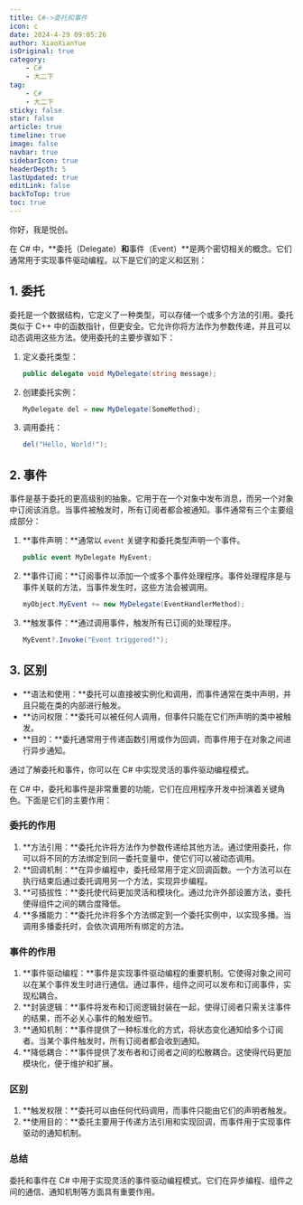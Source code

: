 ```yaml
---
title: C#->委托和事件
icon: c
date: 2024-4-29 09:05:26
author: XiaoXianYue
isOriginal: true
category: 
    - C#
    - 大二下
tag:
    - C#
    - 大二下
sticky: false
star: false
article: true
timeline: true
image: false
navbar: true
sidebarIcon: true
headerDepth: 5
lastUpdated: true
editLink: false
backToTop: true
toc: true
---
```


你好，我是悦创。

在 C# 中，**委托（Delegate）**和**事件（Event）**是两个密切相关的概念。它们通常用于实现事件驱动编程。以下是它们的定义和区别：

## 1. 委托

委托是一个数据结构，它定义了一种类型，可以存储一个或多个方法的引用。委托类似于 C++ 中的函数指针，但更安全。它允许你将方法作为参数传递，并且可以动态调用这些方法。使用委托的主要步骤如下：

1. 定义委托类型：

    ```csharp
    public delegate void MyDelegate(string message);
    ```

2. 创建委托实例：

    ```csharp
    MyDelegate del = new MyDelegate(SomeMethod);
    ```

3. 调用委托：

    ```csharp
    del("Hello, World!");
    ```

## 2. 事件

事件是基于委托的更高级别的抽象。它用于在一个对象中发布消息，而另一个对象中订阅该消息。当事件被触发时，所有订阅者都会被通知。事件通常有三个主要组成部分：

1. **事件声明：**通常以 `event` 关键字和委托类型声明一个事件。

    ```csharp
    public event MyDelegate MyEvent;
    ```

2. **事件订阅：**订阅事件以添加一个或多个事件处理程序。事件处理程序是与事件关联的方法，当事件发生时，这些方法会被调用。

    ```csharp
    myObject.MyEvent += new MyDelegate(EventHandlerMethod);
    ```

3. **触发事件：**通过调用事件，触发所有已订阅的处理程序。

    ```csharp
    MyEvent?.Invoke("Event triggered!");
    ```

## 3. 区别

- **语法和使用：**委托可以直接被实例化和调用，而事件通常在类中声明，并且只能在类的内部进行触发。
- **访问权限：**委托可以被任何人调用，但事件只能在它们所声明的类中被触发。
- **目的：**委托通常用于传递函数引用或作为回调，而事件用于在对象之间进行异步通知。

通过了解委托和事件，你可以在 C# 中实现灵活的事件驱动编程模式。

在 C# 中，委托和事件是非常重要的功能，它们在应用程序开发中扮演着关键角色。下面是它们的主要作用：

### 委托的作用
1. **方法引用：**委托允许将方法作为参数传递给其他方法。通过使用委托，你可以将不同的方法绑定到同一委托变量中，使它们可以被动态调用。
2. **回调机制：**在异步编程中，委托经常用于定义回调函数。一个方法可以在执行结束后通过委托调用另一个方法，实现异步编程。
3. **可插拔性：**委托使代码更加灵活和模块化。通过允许外部设置方法，委托使得组件之间的耦合度降低。
4. **多播能力：**委托允许将多个方法绑定到一个委托实例中，以实现多播。当调用多播委托时，会依次调用所有绑定的方法。

### 事件的作用
1. **事件驱动编程：**事件是实现事件驱动编程的重要机制。它使得对象之间可以在某个事件发生时进行通信。通过事件，组件之间可以发布和订阅事件，实现松耦合。
2. **封装逻辑：**事件将发布和订阅逻辑封装在一起，使得订阅者只需关注事件的结果，而不必关心事件的触发细节。
3. **通知机制：**事件提供了一种标准化的方式，将状态变化通知给多个订阅者。当某个事件触发时，所有订阅者都会收到通知。
4. **降低耦合：**事件提供了发布者和订阅者之间的松散耦合。这使得代码更加模块化，便于维护和扩展。

### 区别
1. **触发权限：**委托可以由任何代码调用，而事件只能由它们的声明者触发。
2. **使用目的：**委托主要用于传递方法引用和实现回调，而事件用于实现事件驱动的通知机制。

### 总结
委托和事件在 C# 中用于实现灵活的事件驱动编程模式。它们在异步编程、组件之间的通信、通知机制等方面具有重要作用。
